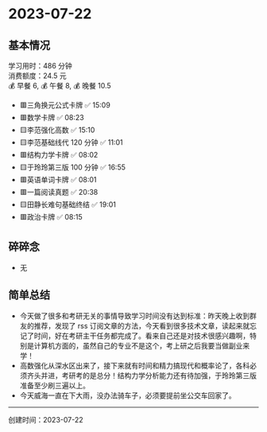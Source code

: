 # 2023-07-22

## 基本情况

学习用时：486 分钟  
消费额度：24.5 元  
💰 早餐 6, 💰 午餐 8, 💰 晚餐 10.5

-   🟥三角换元公式卡牌 ✅ 15:09
-   🟥数学卡牌 ✅ 08:23
-   🟨李范强化高数 ✅ 15:10
-   🟨李范基础线代 120 分钟 ✅ 11:01
-   🟥结构力学卡牌 ✅ 08:02
-   🟨于玲玲第三版 100 分钟 ✅ 16:55
-   🟥英语单词卡牌 ✅ 08:01
-   🟥一篇阅读真题 ✅ 20:38
-   🟨田静长难句基础终结 ✅ 19:01
-   🟥政治卡牌 ✅ 08:15

## 碎碎念

- 无

## 简单总结

- 今天做了很多和考研无关的事情导致学习时间没有达到标准：昨天晚上收到群友的推荐，发现了 rss 订阅文章的方法，今天看到很多技术文章，读起来就忘记了时间，好在考研主干任务都完成了。看来自己还是对技术很感兴趣啊，特别是计算机方面的，虽然自己的专业不是这个，考上研之后我要当做副业来学！
- 高数强化从深水区出来了，接下来就有时间和精力搞现代和概率论了，各科必须齐头并进，考研考的是总分！结构力学分析能力还有待加强，于玲玲第三版准备至少刷三遍以上。
- 今天威海一直在下大雨，没办法骑车子，必须要提前坐公交车回家了。

---

创建时间：2023-07-22